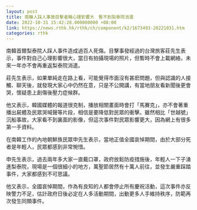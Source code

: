 ```yaml
---
layout: post
title: 南韓人踩人事故目擊者稱心理影響大　暫不到梨泰院消遣
date: 2022-10-31 15:42:28.000000000 +08:00
link: https://news.rthk.hk/rthk/ch/component/k2/1673493-20221031.htm
categories: rthk
---
```


南韓首爾梨泰院人踩人事件造成過百人死傷。目擊事發經過的台灣旅客莊先生表示，事件對自己心理影響很大，當日有拍攝現場的照片，但暫時不會上載網絡，未來一年亦不會再重返梨泰院消遣。

莊先生表示，如果單純走在路上看，可能覺得市面沒有甚麽問題，但與認識的人接觸、聊天後，就發現大家心中仍然在意，只是不公開講，有當地朋友看新聞後更會哭，懷疑患上創傷後壓力症候群。

他又表示，韓國媒體的報道很克制，播放相關畫面時會打「馬賽克」，亦不會著重播出屍體及民眾哭喊聲等片段，相信是要降低對民眾的衝擊。雖然相比「世越號」沉船事故，大家看不到裏面的影像，但這次事件對民眾影響更大，因為網上有很多第一手資料。

在南韓工作的內地朝鮮族民眾申先生表示，當地正值全國哀悼期間，由於大部分死者是年輕人，民眾都感到非常惋惜。

申先生表示，過去兩年多大家一直戴口罩，政府放鬆防疫措施後，年輕人一下子湧進梨泰院，現場是一個很細小的地方，萬聖節居然有十萬人前往，並發生嚴重踩踏事件，大家都感到不可思議。

他又表示，全國哀悼期間，作為有良知的人都會停止所有慶祝活動，這次事件亦反映警力不足，估計政府日後必定在人多活動期間，出動更多人手維持秩序，防範再次發生同類事件。
